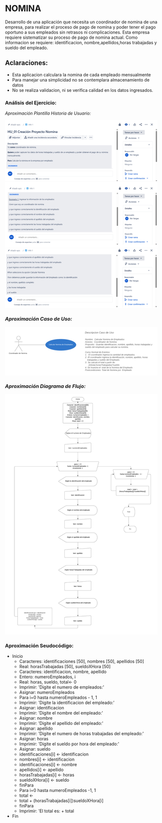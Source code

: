 # NOMINA
Desarrollo de una aplicación que necesita un coordinador de nomina de una empresa, para realizar el proceso de pago de nomina y poder tener el pago oportuno a sus empleados sin retrasos ni complicaciones. Esta empresa requiere sistematizar su proceso de pago de nomina actual. Como informacion se requiere: identificacion, nombre,apellidos,horas trabajadas y sueldo del empleado.

## Aclaraciones:

- Esta aplicacion calculara la nomina de cada empleado mensualmente
- Para manejar una simplicidad no se contemplara almacenamiento de datos
- No se realiza validacion, ni se verifica calidad en los datos ingresados.

### Análisis del Ejercicio:
_Aproximación Plantilla Historia de Usuario:_

![alt text](https://github.com/ktevla/ejercicio.github.io/blob/main/Historia_1.png)
![alt text](https://github.com/ktevla/ejercicio.github.io/blob/main/Historia_2.png)
![alt text](https://github.com/ktevla/ejercicio.github.io/blob/main/Historia_3.png)

### _Aproximación Caso de Uso:_                                                            
                                                                                  
![alt text](https://github.com/ktevla/ejercicio.github.io/blob/main/Caso%20de%20uso%20(2).png) 

### _Aproximación Diagrama de Flujo:_ 

![alt text](https://github.com/ktevla/ejercicio.github.io/blob/main/Diagrama%20de%20Flujo.png)

### Aproximación Seudocódigo:

- Inicio
  - Caracteres: identificaciones [50], nombres [50], apellidos [50]
  - Real: horasTrabajadas [50], sueldoXHora [50]
  - Caracteres: identificacion, nombre, apellido
  - Entero: numeroEmpleados, i
  - Real: horas, sueldo, total<- 0
  - Imprimir: 'Digite el numero de empleados:'
  - Asignar: numeroEmpleados
  - Para  i=0 hasta numeroEmpleados - 1, 1
  - Imprimir: 'Digite la identificacion del empleado:'
  - Asignar: identificacion
  - Imprimir: 'Digite el nombre del empleado:'
  - Asignar: nombre
  - Imprimir: 'Digite el apellido del empleado:'
  - Asignar: apellido
  - Imprimir: 'Digite el numero de horas trabajadas del empleado:'
  - Asignar: horas
  - Imprimir: 'Digite el sueldo por hora del empleado:'
  - Asignar: sueldo
  - identificaciones[i] <- identificacion
  - nombres[i] <- identificacion
  - identificaciones[i] <- nombre
  - apellidos[i] <- apellido
  - horasTrabajadas[i] <- horas
  - sueldoXHora[i] <- sueldo
  - finPara
  - Para i=0 hasta numeroEmpleados -1, 1
  - total <-
  - total + (horasTrabajadas[i])sueldoXHora[i]
  - finPara
  - Imprimir: 'El total es: + total
- Fin


                                                                                  






